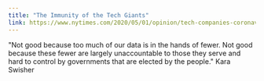```yaml
---
title: "The Immunity of the Tech Giants"
link: https://www.nytimes.com/2020/05/01/opinion/tech-companies-coronavirus.html
---
```

"Not good because too much of our data is in the hands of fewer. Not good because these fewer are largely unaccountable to those they serve and hard to control by governments that are elected by the people." Kara Swisher
